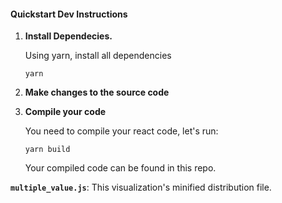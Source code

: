 #### Quickstart Dev Instructions

1.  **Install Dependecies.**

    Using yarn, install all dependencies

    ```
    yarn
    ```

2.  **Make changes to the source code**

3.  **Compile your code**

    You need to compile your react code, let's run:

    ```
    yarn build
    ```

    Your compiled code can be found in this repo.

**`multiple_value.js`**: This visualization's minified distribution file.
